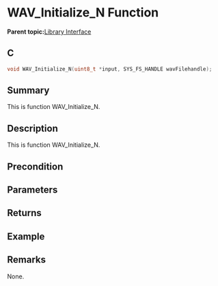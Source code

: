 # WAV\_Initialize\_N Function

**Parent topic:**[Library Interface](GUID-CBB1180F-9433-4D55-971B-8F32E2532626.md)

## C

```c
void WAV_Initialize_N(uint8_t *input, SYS_FS_HANDLE wavFilehandle);
```

## Summary

This is function WAV\_Initialize\_N.

## Description

This is function WAV\_Initialize\_N.

## Precondition

## Parameters

## Returns

## Example

## Remarks

None.

